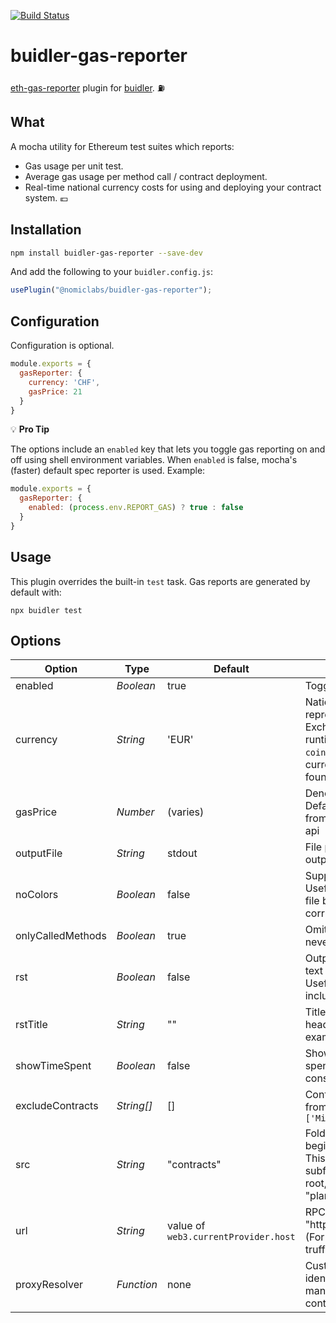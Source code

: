 [![Build Status](https://travis-ci.org/cgewecke/buidler-gas-reporter.svg?branch=master)](https://travis-ci.org/cgewecke/buidler-gas-reporter)

# buidler-gas-reporter 

[eth-gas-reporter](http://getbuidler.com) plugin for [buidler](http://getbuidler.com). :fuelpump: 

## What

A mocha utility for Ethereum test suites which reports:
+ Gas usage per unit test.
+ Average gas usage per method call / contract deployment.
+ Real-time national currency costs for using and deploying your contract system. :euro:

## Installation

```bash
npm install buidler-gas-reporter --save-dev
```

And add the following to your `buidler.config.js`:

```js
usePlugin("@nomiclabs/buidler-gas-reporter");
```

## Configuration 
Configuration is optional.
```js
module.exports = {
  gasReporter: {
    currency: 'CHF',
    gasPrice: 21
  }
}
```
:bulb: **Pro Tip**

The options include an `enabled` key that lets you toggle gas reporting on and off using shell
environment variables. When `enabled` is false, mocha's (faster) default spec reporter is used.
Example:

```js
module.exports = {
  gasReporter: {
    enabled: (process.env.REPORT_GAS) ? true : false
  }
}
```
## Usage

This plugin overrides the built-in `test` task. Gas reports are generated by default with:
```
npx buidler test
```

## Options
| Option            | Type       | Default                              | Description                                                                                                                                                                               |
| ----------------- | ---------- | ------------------------------------ | ----------------------------------------------------------------------------------------------------------------------------------------------------------------------------------------- |
| enabled | _Boolean_ | true | Toggle gas reporter on/off. |
| currency          | _String_   | 'EUR'                                | National currency to represent gas costs in. Exchange rates loaded at runtime from the `coinmarketcap` api. Available currency codes can be found [here](https://coinmarketcap.com/api/). |
| gasPrice          | _Number_   | (varies)                             | Denominated in `gwei`. Default is loaded at runtime from the `eth gas station` api                                                                                                        |
| outputFile        | _String_   | stdout                               | File path to write report output to                                                                                                                                                       |
| noColors          | _Boolean_  | false                                | Suppress report color. Useful if you are printing to file b/c terminal colorization corrupts the text.                                                                                    |
| onlyCalledMethods | _Boolean_  | true                                 | Omit methods that are never called from report.                                                                                                                                           |
| rst               | _Boolean_  | false                                | Output with a reStructured text code-block directive. Useful if you want to include report in RTD                                                                                         |
| rstTitle          | _String_   | ""                                   | Title for reStructured text header (See Travis for example output)                                                                                                                        |
| showTimeSpent     | _Boolean_  | false                                | Show the amount of time spent as well as the gas consumed                                                                                                                                 |
| excludeContracts  | _String[]_ | []                                   | Contract names to exclude from report. Ex: `['Migrations']`                                                                                                                               |
| src               | _String_   | "contracts"                          | Folder in root directory to begin search for `.sol` files. This can also be a path to a subfolder relative to the root, e.g. "planets/annares/contracts"                                  |
| url               | _String_   | value of `web3.currentProvider.host` | RPC client url (e.g. "http://localhost:8545"). (For non-buidler / non-truffle projects) |
| proxyResolver | _Function_ | none | Custom method to resolve identity of methods managed by a proxy contract. |
